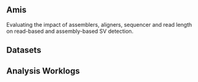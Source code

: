 
## Amis

Evaluating the impact of assemblers, aligners, sequencer and read length on read-based and assembly-based SV detection.

## Datasets



## Analysis Worklogs

